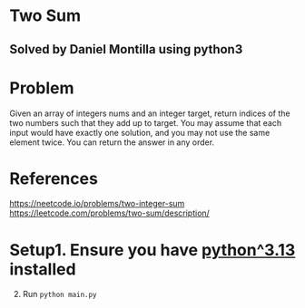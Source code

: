 # Two Sum
## Solved by Daniel Montilla using python3

# Problem
Given an array of integers nums and an integer target, return indices of the two numbers such that they add up to target. You may assume that each input would have exactly one solution, and you may not use the same element twice. You can return the answer in any order.

# References
https://neetcode.io/problems/two-integer-sum
https://leetcode.com/problems/two-sum/description/

# Setup1. Ensure you have [python^3.13](https://www.python.org/) installed
2. Run `python main.py`
